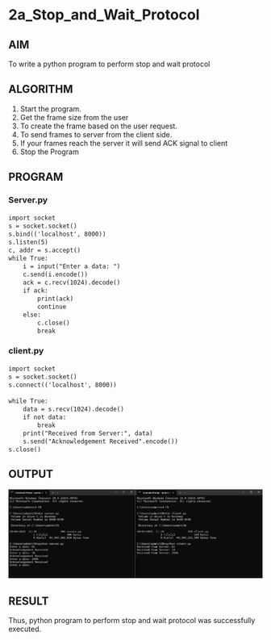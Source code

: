 # 2a_Stop_and_Wait_Protocol
## AIM 
To write a python program to perform stop and wait protocol
## ALGORITHM
1. Start the program.
2. Get the frame size from the user
3. To create the frame based on the user request.
4. To send frames to server from the client side.
5. If your frames reach the server it will send ACK signal to client
6. Stop the Program
## PROGRAM
### Server.py
```
import socket
s = socket.socket()
s.bind(('localhost', 8000))
s.listen(5)
c, addr = s.accept()
while True:
    i = input("Enter a data: ")
    c.send(i.encode())  
    ack = c.recv(1024).decode()  
    if ack:
        print(ack)  
        continue
    else:
        c.close()   
        break
```
### client.py
```
import socket
s = socket.socket()
s.connect(('localhost', 8000))

while True:
    data = s.recv(1024).decode()
    if not data:
        break
    print("Received from Server:", data)
    s.send("Acknowledgement Received".encode())
s.close()
```
## OUTPUT
![alt text](<Screenshot 2025-03-18 112950.png>)
## RESULT
Thus, python program to perform stop and wait protocol was successfully executed.
